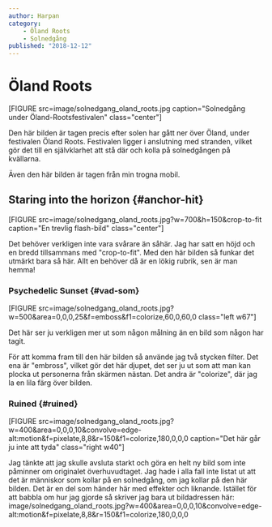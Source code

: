 ```yaml
---
author: Harpan
category:
    - Öland Roots
    - Solnedgång
published: "2018-12-12"
---
```

Öland Roots
==================================

[FIGURE src=image/solnedgang_oland_roots.jpg caption="Solnedgång under Öland-Rootsfestivalen" class="center"]

Den här bilden är tagen precis efter solen har gått ner över Öland, under festivalen Öland Roots. Festivalen ligger i anslutning med stranden, vilket gör det till en självklarhet att stå där och kolla på solnedgången på kvällarna.

<!--more-->

Även den här bilden är tagen från min trogna mobil.



Staring into the horizon {#anchor-hit}
-----------------------------------

[FIGURE src=image/solnedgang_oland_roots.jpg?w=700&h=150&crop-to-fit caption="En trevlig flash-bild" class="center"]

Det behöver verkligen inte vara svårare än såhär. Jag har satt en höjd och en bredd tillsammans med "crop-to-fit". Med den här bilden så funkar det utmärkt bara så här. Allt en behöver då är en lökig rubrik, sen är man hemma!

### Psychedelic Sunset {#vad-som}

[FIGURE src=image/solnedgang_oland_roots.jpg?w=500&area=0,0,0,25&f=emboss&f1=colorize,60,0,60,0 class="left w67"]

Det här ser ju verkligen mer ut som någon målning än en bild som någon har tagit.

För att komma fram till den här bilden så använde jag två stycken filter. Det ena är "embross", vilket gör det här djupet, det ser ju ut som att man kan plocka ut personerna från skärmen nästan. Det andra är "colorize", där jag la en lila färg över bilden.

### Ruined {#ruined}

[FIGURE src=image/solnedgang_oland_roots.jpg?w=400&area=0,0,0,10&convolve=edge-alt:motion&f=pixelate,8,8&r=150&f1=colorize,180,0,0,0 caption="Det här går ju inte att tyda" class="right w40"]

Jag tänkte att jag skulle avsluta starkt och göra en helt ny bild som inte påminner om originalet överhuvudtaget. Jag hade i alla fall inte listat ut att det är människor som kollar på en solnedgång, om jag kollar på den här bilden. Det är en del som händer här med effekter och liknande. Istället för att babbla om hur jag gjorde så skriver jag bara ut bildadressen här: image/solnedgang_oland_roots.jpg?w=400&area=0,0,0,10&convolve=edge-alt:motion&f=pixelate,8,8&r=150&f1=colorize,180,0,0,0
